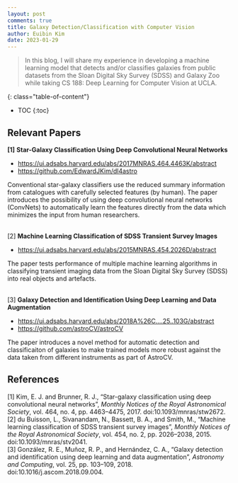 ```yaml
---
layout: post
comments: true
title: Galaxy Detection/Classification with Computer Vision
author: Euibin Kim
date: 2023-01-29
---
```



> In this blog, I will share my experience in developing a machine learning model that detects and/or classifies galaxies from public datasets from the Sloan Digital Sky Survey (SDSS) and Galaxy Zoo while taking CS 188: Deep Learning for Computer Vision at UCLA.

<!--more-->
{: class="table-of-content"}
* TOC
{:toc}

## Relevant Papers
**[1]** **Star-Galaxy Classification Using Deep Convolutional Neural Networks**
- https://ui.adsabs.harvard.edu/abs/2017MNRAS.464.4463K/abstract
- https://github.com/EdwardJKim/dl4astro

Conventional star-galaxy classifiers use the reduced summary information from catalogues with carefully selected features (by human). The paper introduces the possibility of using deep convolutional neural networks (ConvNets) to automatically learn the features directly from the data which minimizes the input from human researchers.
<br/><br/>


[2] **Machine Learning Classification of SDSS Transient Survey Images**
- https://ui.adsabs.harvard.edu/abs/2015MNRAS.454.2026D/abstract

The paper tests performance of multiple machine learning algorithms in classifying transient imaging data from the Sloan Digital Sky Survey (SDSS) into real objects and artefacts.
<br/><br/>


[3] **Galaxy Detection and Identification Using Deep Learning and Data Augmentation**
- https://ui.adsabs.harvard.edu/abs/2018A%26C....25..103G/abstract
- https://github.com/astroCV/astroCV

The paper introduces a novel method for automatic detection and classificaiton of galaxies to make trained models more robust against the data taken from different instruments as part of AstroCV.



## References
[1] Kim, E. J. and Brunner, R. J., “Star-galaxy classification using deep convolutional neural networks”, <i>Monthly Notices of the Royal Astronomical Society</i>, vol. 464, no. 4, pp. 4463–4475, 2017. doi:10.1093/mnras/stw2672.\
[2] du Buisson, L., Sivanandam, N., Bassett, B. A., and Smith, M., “Machine learning classification of SDSS transient survey images”, <i>Monthly Notices of the Royal Astronomical Society</i>, vol. 454, no. 2, pp. 2026–2038, 2015. doi:10.1093/mnras/stv2041.\
[3] González, R. E., Muñoz, R. P., and Hernández, C. A., “Galaxy detection and identification using deep learning and data augmentation”, <i>Astronomy and Computing</i>, vol. 25, pp. 103–109, 2018. doi:10.1016/j.ascom.2018.09.004.
